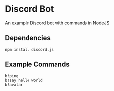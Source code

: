 # Discord Bot
An example Discord bot with commands in NodeJS

## Dependencies
```
npm install discord.js
```

## Example Commands
```
b!ping
b!say hello world
b!avatar
```
